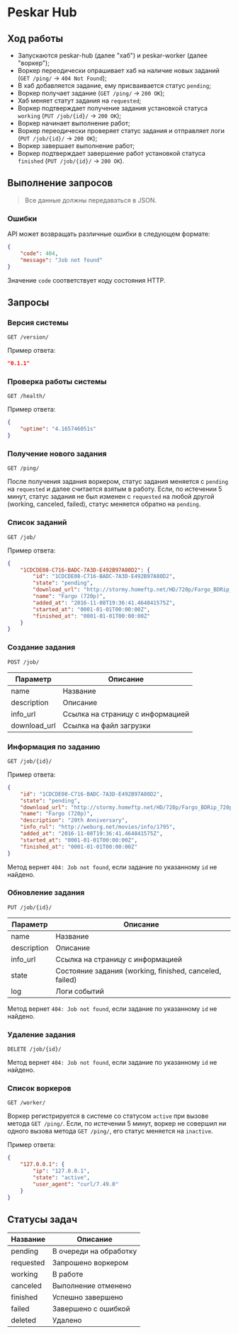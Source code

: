 # Peskar Hub

## Ход работы

* Запускаются peskar-hub (далее "хаб") и peskar-worker (далее "воркер");
* Воркер переодически опрашивает хаб на наличие новых заданий (`GET /ping/` -> `404 Not Found`);
* В хаб добавляется задание, ему присваивается статус `pending`;
* Воркер получает задание (`GET /ping/` -> `200 OK`);
* Хаб меняет статут задания на `requested`;
* Воркер подтверждает получение задания установкой статуса `working` (`PUT /job/{id}/` -> `200 OK`);
* Воркер начинает выполнение работ;
* Воркер переодически проверяет статус задания и отправляет логи (`PUT /job/{id}/` -> `200 OK`);
* Воркер завершает выполнение работ;
* Воркер подтверждает завершение работ установкой статуса `finished` (`PUT /job/{id}/` -> `200 OK`).

## Выполнение запросов

> Все данные должны передаваться в JSON.

### Ошибки

API может возвращать различные ошибки в следующем формате:

```json
{
    "code": 404,
    "message": "Job not found"
}
```

Значение `code` соответствует коду состояния HTTP.

## Запросы

### Версия системы

`GET /version/`

Пример ответа:

```json
"0.1.1"
```

### Проверка работы системы

`GET /health/`

Пример ответа:

```json
{
    "uptime": "4.165746051s"
}
```

### Получение нового задания

`GET /ping/`

После получения задания воркером, статус задания меняется с `pending` на `requested` и далее считается взятым в работу. Если, по истечении 5 минут, статус задания не был изменен с `requested` на любой другой (working, canceled, failed), статус меняется обратно на `pending`.

### Список заданий

`GET /job/`

Пример ответа:

```json
{
    "1CDCDE08-C716-BADC-7A3D-E492B97A80D2": {
        "id": "1CDCDE08-C716-BADC-7A3D-E492B97A80D2",
        "state": "pending",
        "download_url": "http://stormy.homeftp.net/HD/720p/Fargo_BDRip_720p.mkv",
        "name": "Fargo (720p)",
        "added_at": "2016-11-08T19:36:41.464841575Z",
        "started_at": "0001-01-01T00:00:00Z",
        "finished_at": "0001-01-01T00:00:00Z"
    }
}
```

### Создание задания

`POST /job/`

Параметр     | Описание
-------------|---------------------------------
name         | Название
description  | Описание
info_url     | Ссылка на страницу с информацией
download_url | Ссылка на файл загрузки

### Информация по заданию

`GET /job/{id}/`

Пример ответа:

```json
{
    "id": "1CDCDE08-C716-BADC-7A3D-E492B97A80D2",
    "state": "pending",
    "download_url": "http://stormy.homeftp.net/HD/720p/Fargo_BDRip_720p.mkv",
    "name": "Fargo (720p)",
    "description": "20th Anniversary",
    "info_rul": "http://weburg.net/movies/info/1795",
    "added_at": "2016-11-08T19:36:41.464841575Z",
    "started_at": "0001-01-01T00:00:00Z",
    "finished_at": "0001-01-01T00:00:00Z"
}

```

Метод вернет `404: Job not found`, если задание по указанному `id` не найдено.

### Обновление задания

`PUT /job/{id}/`

Параметр    | Описание
------------|------------------------------------------------------
name        | Название
description | Описание
info_url    | Ссылка на страницу с информацией
state       | Состояние задания (working, finished, canceled, failed)
log         | Логи событий

Метод вернет `404: Job not found`, если задание по указанному `id` не найдено.

### Удаление задания

`DELETE /job/{id}/`

Метод вернет `404: Job not found`, если задание по указанному `id` не найдено.

### Список воркеров

`GET /worker/`

Воркер регистрируется в системе со статусом `active` при вызове метода `GET /ping/`. Если, по истечении 5 минут, воркер не совершил ни одного вызова метода `GET /ping/`, его статус меняется на `inactive`.

Пример ответа:

```json
{
    "127.0.0.1": {
        "ip": "127.0.0.1",
        "state": "active",
        "user_agent": "curl/7.49.0"
    }
}
```

## Статусы задач

Название  | Описание
----------|---------------------------------
pending   | В очереди на обработку
requested | Запрошено воркером
working   | В работе
canceled  | Выполнение отменено
finished  | Успешно завершено
failed    | Завершено с ошибкой
deleted   | Удалено
